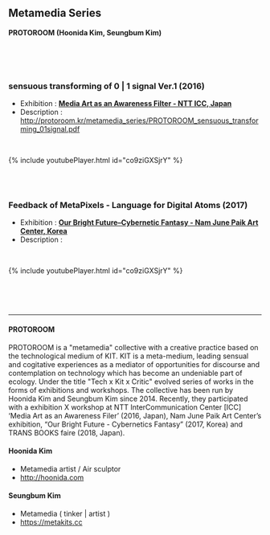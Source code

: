 ## Metamedia Series
**PROTOROOM (Hoonida Kim, Seungbum Kim)**

&nbsp;&nbsp;  
&nbsp;&nbsp;  
&nbsp;&nbsp;  


### sensuous transforming of 0 | 1 signal Ver.1 (2016)
 * Exhibition : **[Media Art as an Awareness Filter - NTT ICC, Japan](http://www.ntticc.or.jp/en/exhibitions/2016/icc-kids-program-2016-media-art-as-an-awareness-filter/)**
 * Description : <http://protoroom.kr/metamedia_series/PROTOROOM_sensuous_transforming_01signal.pdf>

&nbsp;&nbsp;  

{% include youtubePlayer.html id="co9ziGXSjrY" %}

&nbsp;&nbsp;  
&nbsp;&nbsp;  


### Feedback of MetaPixels - Language for Digital Atoms (2017)
 * Exhibition : **[Our Bright Future–Cybernetic Fantasy - Nam June Paik Art Center, Korea](https://njpac-en.ggcf.kr/archives/exhibit/cybernetic-fantasy?term=10)**
 * Description :

 &nbsp;&nbsp;  

 {% include youtubePlayer.html id="co9ziGXSjrY" %}

 &nbsp;&nbsp;  
 &nbsp;&nbsp;  
 &nbsp;&nbsp;  

----
#### PROTOROOM

PROTOROOM is a "metamedia" collective with a creative practice based on the technological medium of KIT. KIT is a meta-medium, leading sensual and cogitative experiences as a mediator of opportunities for discourse and contemplation on technology which has become an undeniable part of ecology. Under the title "Tech x Kit x Critic" evolved series of works in the forms of exhibitions and workshops. The collective has been run by Hoonida Kim and Seungbum Kim since 2014. Recently, they participated with a exhibition X workshop at NTT InterCommunication Center [ICC] ‘Media Art as an Awareness Filer’ (2016, Japan), Nam June Paik Art Center’s exhibition, “Our Bright Future - Cybernetics Fantasy” (2017, Korea) and TRANS BOOKS faire (2018, Japan).

#### Hoonida Kim
 * Metamedia artist / Air sculptor
 * <http://hoonida.com>

#### Seungbum Kim
 * Metamedia ( tinker \| artist )
 * <https://metakits.cc>
